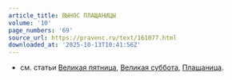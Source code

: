 ```yaml
---
article_title: ВЫНОС ПЛАЩАНИЦЫ
volume: '10'
page_numbers: '69'
source_url: https://pravenc.ru/text/161077.html
downloaded_at: '2025-10-13T10:41:56Z'
---
```


- см. статьи [Великая пятница](<https://pravenc.ru/text/Великая пятница.html>), [Великая суббота](<https://pravenc.ru/text/Великая суббота.html>), [Плащаница](https://pravenc.ru/text/Плащаница.html).
